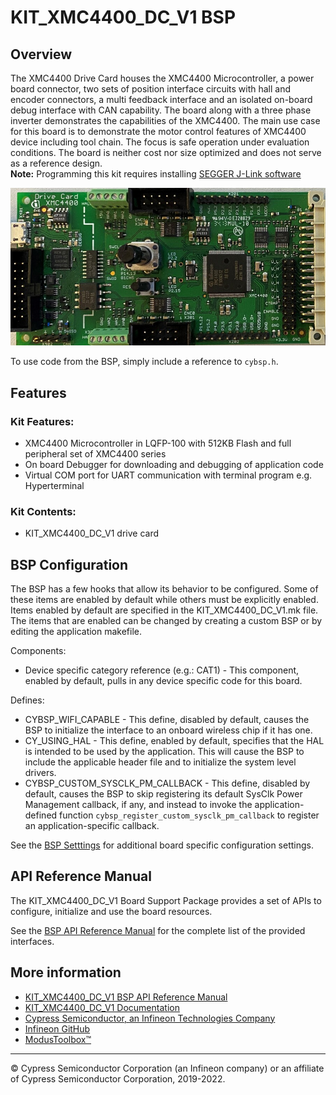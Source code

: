 # KIT_XMC4400_DC_V1 BSP

## Overview

The XMC4400 Drive Card houses the XMC4400 Microcontroller, a power board connector, two sets of position interface circuits with hall and encoder connectors, a multi feedback interface and an isolated on-board debug interface with CAN capability. The board along with a three phase inverter demonstrates the capabilities of the XMC4400. The main use case for this board is to demonstrate the motor control features of XMC4400 device including tool chain. The focus is safe operation under evaluation conditions. The board is neither cost nor size optimized and does not serve as a reference design.     
**Note:**
Programming this kit requires installing 
[SEGGER J-Link software](https://www.segger.com/downloads/jlink/#J-LinkSoftwareAndDocumentationPack)

![](docs/html/board.png)

To use code from the BSP, simply include a reference to `cybsp.h`.

## Features

### Kit Features:

* XMC4400 Microcontroller in LQFP-100 with 512KB Flash and full peripheral set of XMC4400 series
* On board Debugger for downloading and debugging of application code
* Virtual COM port for UART communication with terminal program e.g. Hyperterminal

### Kit Contents:

* KIT_XMC4400_DC_V1 drive card

## BSP Configuration

The BSP has a few hooks that allow its behavior to be configured. Some of these items are enabled by default while others must be explicitly enabled. Items enabled by default are specified in the KIT_XMC4400_DC_V1.mk file. The items that are enabled can be changed by creating a custom BSP or by editing the application makefile.

Components:
* Device specific category reference (e.g.: CAT1) - This component, enabled by default, pulls in any device specific code for this board.

Defines:
* CYBSP_WIFI_CAPABLE - This define, disabled by default, causes the BSP to initialize the interface to an onboard wireless chip if it has one.
* CY_USING_HAL - This define, enabled by default, specifies that the HAL is intended to be used by the application. This will cause the BSP to include the applicable header file and to initialize the system level drivers.
* CYBSP_CUSTOM_SYSCLK_PM_CALLBACK - This define, disabled by default, causes the BSP to skip registering its default SysClk Power Management callback, if any, and instead to invoke the application-defined function `cybsp_register_custom_sysclk_pm_callback` to register an application-specific callback.



See the [BSP Setttings][settings] for additional board specific configuration settings.

## API Reference Manual

The KIT_XMC4400_DC_V1 Board Support Package provides a set of APIs to configure, initialize and use the board resources.

See the [BSP API Reference Manual][api] for the complete list of the provided interfaces.

## More information
* [KIT_XMC4400_DC_V1 BSP API Reference Manual][api]
* [KIT_XMC4400_DC_V1 Documentation](https://www.infineon.com/cms/en/product/evaluation-boards/kit_xmc4400_dc_v1/)
* [Cypress Semiconductor, an Infineon Technologies Company](http://www.cypress.com)
* [Infineon GitHub](https://github.com/infineon)
* [ModusToolbox™](https://www.cypress.com/products/modustoolbox-software-environment)

[api]: https://infineon.github.io/TARGET_KIT_XMC4400_DC_V1/html/modules.html
[settings]: https://infineon.github.io/TARGET_KIT_XMC4400_DC_V1/html/md_bsp_settings.html

---
© Cypress Semiconductor Corporation (an Infineon company) or an affiliate of Cypress Semiconductor Corporation, 2019-2022.